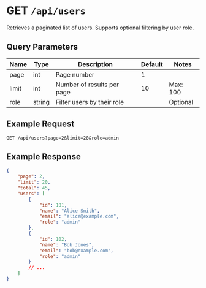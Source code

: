 # GET `/api/users`

Retrieves a paginated list of users. Supports optional filtering by user role.

## Query Parameters

| Name   | Type   | Description                        | Default | Notes         |
|--------|--------|------------------------------------|---------|---------------|
| page   | int    | Page number                        | 1       |               |
| limit  | int    | Number of results per page         | 10      | Max: 100      |
| role   | string | Filter users by their role         |         | Optional      |

## Example Request

```
GET /api/users?page=2&limit=20&role=admin
```

## Example Response

```json
{
    "page": 2,
    "limit": 20,
    "total": 45,
    "users": [
        {
            "id": 101,
            "name": "Alice Smith",
            "email": "alice@example.com",
            "role": "admin"
        },
        {
            "id": 102,
            "name": "Bob Jones",
            "email": "bob@example.com",
            "role": "admin"
        }
        // ...
    ]
}
```